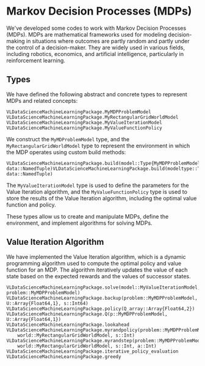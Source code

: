 # Markov Decision Processes (MDPs)
We've developed some codes to work with Markov Decision Processes (MDPs). MDPs are mathematical frameworks used for modeling decision-making in situations where outcomes are partly random and partly under the control of a decision-maker. They are widely used in various fields, including robotics, economics, and artificial intelligence, particularly in reinforcement learning.

## Types
We have defined the following abstract and concrete types to represent MDPs and related concepts:

```@docs
VLDataScienceMachineLearningPackage.MyMDPProblemModel
VLDataScienceMachineLearningPackage.MyRectangularGridWorldModel
VLDataScienceMachineLearningPackage.MyValueIterationModel
VLDataScienceMachineLearningPackage.MyValueFunctionPolicy
```

We construct the `MyMDProblemModel` type, and the `MyRectangularGridWorldModel` type to represent the environment in which the MDP operates using custom build methods:

```@docs
VLDataScienceMachineLearningPackage.build(model::Type{MyMDPProblemModel}, data::NamedTuple)VLDataScienceMachineLearningPackage.build(modeltype::Type{MyRectangularGridWorldModel}, data::NamedTuple)
```


The `MyValueIterationModel` type is used to define the parameters for the Value Iteration algorithm, and the `MyValueFunctionPolicy` type is used to store the results of the Value Iteration algorithm, including the optimal value function and policy.

These types allow us to create and manipulate MDPs, define the environment, and implement algorithms for solving MDPs.

## Value Iteration Algorithm
We have implemented the Value Iteration algorithm, which is a dynamic programming algorithm used to compute the optimal policy and value function for an MDP. The algorithm iteratively updates the value of each state based on the expected rewards and the values of successor states.

```@docs
VLDataScienceMachineLearningPackage.solve(model::MyValueIterationModel, problem::MyMDPProblemModel)
VLDataScienceMachineLearningPackage.backup(problem::MyMDPProblemModel, U::Array{Float64,1}, s::Int64)
VLDataScienceMachineLearningPackage.policy(Q_array::Array{Float64,2})
VLDataScienceMachineLearningPackage.Q(p::MyMDPProblemModel, U::Array{Float64,1})
VLDataScienceMachineLearningPackage.lookahead
VLDataScienceMachineLearningPackage.myrandpolicy(problem::MyMDPProblemModel, 
    world::MyRectangularGridWorldModel, s::Int)
VLDataScienceMachineLearningPackage.myrandstep(problem::MyMDPProblemModel, 
    world::MyRectangularGridWorldModel, s::Int, a::Int)
VLDataScienceMachineLearningPackage.iterative_policy_evaluation
VLDataScienceMachineLearningPackage.greedy
```